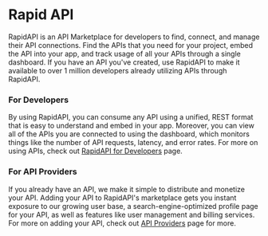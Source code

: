 # Rapid API

RapidAPI is an API Marketplace for developers to find, connect, and manage their API connections. Find the APIs that you need for your project, embed the API into your app, and track usage of all your APIs through a single dashboard. If you have an API you've created, use RapidAPI to make it available to over 1 million developers already utilizing APIs through RapidAPI.

### For Developers

By using RapidAPI, you can consume any API using a unified, REST format that is easy to understand and embed in your app. Moreover, you can view all of the APIs you are connected to using the dashboard, which monitors things like the number of API requests, latency, and error rates. For more on using APIs, check out [RapidAPI for Developers](https://rapidapi.com/developers) page.

### For API Providers

If you already have an API, we make it simple to distribute and monetize your API. Adding your API to RapidAPI's marketplace gets you instant exposure to our growing user base, a search-engine-optimized profile page for your API, as well as features like user management and billing services. For more on adding your API, check out [API Providers](https://rapidapi.com/api-providers) page for more.
